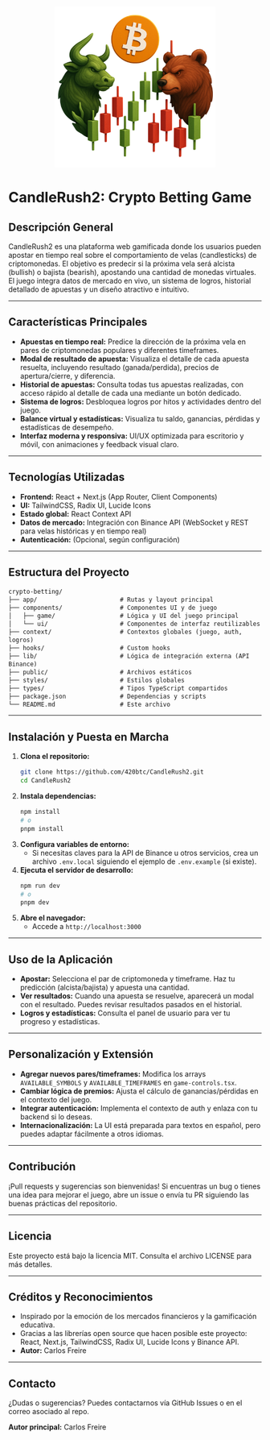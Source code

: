 <p align="center">
  <img src="./public/portada.png" alt="CandleRush2 Portada" width="320" />
</p>

# CandleRush2: Crypto Betting Game

## Descripción General
CandleRush2 es una plataforma web gamificada donde los usuarios pueden apostar en tiempo real sobre el comportamiento de velas (candlesticks) de criptomonedas. El objetivo es predecir si la próxima vela será alcista (bullish) o bajista (bearish), apostando una cantidad de monedas virtuales. El juego integra datos de mercado en vivo, un sistema de logros, historial detallado de apuestas y un diseño atractivo e intuitivo.

---

## Características Principales

- **Apuestas en tiempo real:** Predice la dirección de la próxima vela en pares de criptomonedas populares y diferentes timeframes.
- **Modal de resultado de apuesta:** Visualiza el detalle de cada apuesta resuelta, incluyendo resultado (ganada/perdida), precios de apertura/cierre, y diferencia.
- **Historial de apuestas:** Consulta todas tus apuestas realizadas, con acceso rápido al detalle de cada una mediante un botón dedicado.
- **Sistema de logros:** Desbloquea logros por hitos y actividades dentro del juego.
- **Balance virtual y estadísticas:** Visualiza tu saldo, ganancias, pérdidas y estadísticas de desempeño.
- **Interfaz moderna y responsiva:** UI/UX optimizada para escritorio y móvil, con animaciones y feedback visual claro.

---

## Tecnologías Utilizadas

- **Frontend:** React + Next.js (App Router, Client Components)
- **UI:** TailwindCSS, Radix UI, Lucide Icons
- **Estado global:** React Context API
- **Datos de mercado:** Integración con Binance API (WebSocket y REST para velas históricas y en tiempo real)
- **Autenticación:** (Opcional, según configuración)

---

## Estructura del Proyecto

```
crypto-betting/
├── app/                       # Rutas y layout principal
├── components/                # Componentes UI y de juego
│   ├── game/                  # Lógica y UI del juego principal
│   └── ui/                    # Componentes de interfaz reutilizables
├── context/                   # Contextos globales (juego, auth, logros)
├── hooks/                     # Custom hooks
├── lib/                       # Lógica de integración externa (API Binance)
├── public/                    # Archivos estáticos
├── styles/                    # Estilos globales
├── types/                     # Tipos TypeScript compartidos
├── package.json               # Dependencias y scripts
└── README.md                  # Este archivo
```

---

## Instalación y Puesta en Marcha

1. **Clona el repositorio:**
   ```bash
   git clone https://github.com/420btc/CandleRush2.git
   cd CandleRush2
   ```
2. **Instala dependencias:**
   ```bash
   npm install
   # o
   pnpm install
   ```
3. **Configura variables de entorno:**
   - Si necesitas claves para la API de Binance u otros servicios, crea un archivo `.env.local` siguiendo el ejemplo de `.env.example` (si existe).
4. **Ejecuta el servidor de desarrollo:**
   ```bash
   npm run dev
   # o
   pnpm dev
   ```
5. **Abre el navegador:**
   - Accede a `http://localhost:3000`

---

## Uso de la Aplicación

- **Apostar:** Selecciona el par de criptomoneda y timeframe. Haz tu predicción (alcista/bajista) y apuesta una cantidad.
- **Ver resultados:** Cuando una apuesta se resuelve, aparecerá un modal con el resultado. Puedes revisar resultados pasados en el historial.
- **Logros y estadísticas:** Consulta el panel de usuario para ver tu progreso y estadísticas.

---

## Personalización y Extensión

- **Agregar nuevos pares/timeframes:** Modifica los arrays `AVAILABLE_SYMBOLS` y `AVAILABLE_TIMEFRAMES` en `game-controls.tsx`.
- **Cambiar lógica de premios:** Ajusta el cálculo de ganancias/pérdidas en el contexto del juego.
- **Integrar autenticación:** Implementa el contexto de auth y enlaza con tu backend si lo deseas.
- **Internacionalización:** La UI está preparada para textos en español, pero puedes adaptar fácilmente a otros idiomas.

---

## Contribución

¡Pull requests y sugerencias son bienvenidas! Si encuentras un bug o tienes una idea para mejorar el juego, abre un issue o envía tu PR siguiendo las buenas prácticas del repositorio.

---

## Licencia

Este proyecto está bajo la licencia MIT. Consulta el archivo LICENSE para más detalles.

---

## Créditos y Reconocimientos

- Inspirado por la emoción de los mercados financieros y la gamificación educativa.
- Gracias a las librerías open source que hacen posible este proyecto: React, Next.js, TailwindCSS, Radix UI, Lucide Icons y Binance API.
- **Autor:** Carlos Freire

---

## Contacto

¿Dudas o sugerencias? Puedes contactarnos vía GitHub Issues o en el correo asociado al repo.

**Autor principal:** Carlos Freire
